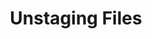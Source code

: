 ---
layout: module
leadingpath: ../
title: Unstaging Files
pre-requisites: CONT-CLI-17_Fixing-bad-commits
learning-objective: Discover steps you can take when you need to unstage files.
screens:
  - video-slide:
      title: Unstaging Files
      video: https://www.youtube.com/watch?v=r5C6yXNaSGo
      video-script:
        - do: "Type `echo \"This is my file to unstage.\" > unstageme.md`"
          say: "Let's set up another scenario. First we will create a file called unstageme.md."
        - do: "Type `git add unstageme.md`"
          say: "Then we will stage it for the next commit. Occassionally we run into a scenario where we are trying to craft our commits and accidentally end up with a file in the staging area that we do not want to include in the next commit. "
        - do: "Type `git reset HEAD unstageme.md`"
          say: "In this case, git is helpful and tells us how to remove the file from the staging area. We simply type git reset HEAD and then the file name."
        - do: "Type `git status`"
          say: "This unstages the file and moves it back to our working directory. From there, we can make additional changes to the file or simply add it to the next commit."
      production-notes:
  - lab:
      title: Unstaging files
      id: CONT-CLI-18-lab-01
      presenter-script:
        - Now it is your turn to practice unstaging a file.
      steps:
        - description: Make changes to the file called threefile.md.
          id: CONT-CLI-18-edit
        - description: Add the file to the staging area.
          id: CONT-CLI-18-stage
        - description: Unstage the file.
          id: CONT-CLI-18-unstage
additional-labs:
additional-questions:
resources:

---